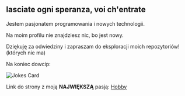 ## lasciate ogni speranza, voi ch'entrate
Jestem pasjonatem programowania i nowych technologii.

Na moim profilu nie znajdziesz nic, bo jest nowy.

Dziękuję za odwiedziny i zapraszam do eksploracji moich repozytoriów!(których nie ma)

Na koniec dowcip:







![Jokes Card](https://readme-jokes.vercel.app/api)


Link do strony z moją **NAJWIĘKSZĄ** pasją:
[Hobby](https://moliwa-cbz.github.io/)
